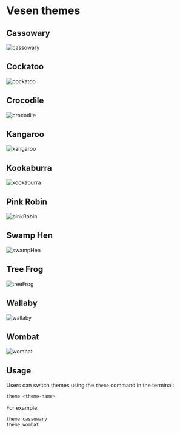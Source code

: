 # Vesen themes

## Cassowary
![cassowary](screenshots/cassowary.png)

## Cockatoo
![cockatoo](screenshots/cockatoo.png)

## Crocodile
![crocodile](screenshots/crocodile.png)

## Kangaroo
![kangaroo](screenshots/kangaroo.png)

## Kookaburra
![kookaburra](screenshots/kookaburra.png)

## Pink Robin
![pinkRobin](screenshots/pinkRobin.png)

## Swamp Hen
![swampHen](screenshots/swampHen.png)

## Tree Frog
![treeFrog](screenshots/treeFrog.png)

## Wallaby
![wallaby](screenshots/wallaby.png)

## Wombat
![wombat](screenshots/wombat.png)


## Usage

Users can switch themes using the `theme` command in the terminal:
```bash
theme <theme-name>
```

For example:
```bash
theme cassowary
theme wombat
```